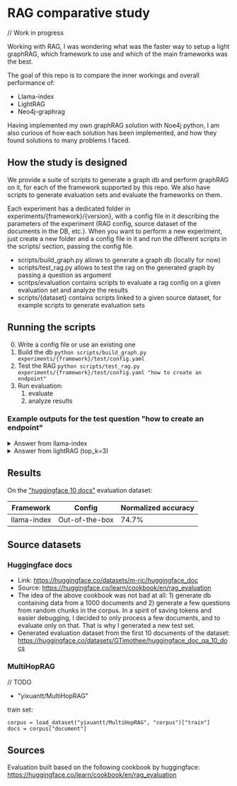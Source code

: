 # RAG comparative study

// Work in progress

Working with RAG, I was wondering what was the faster way to setup a light graphRAG, which framework to use and which of the main frameworks was the best. 

The goal of this repo is to compare the inner workings and overall performance of:
- Llama-index
- LightRAG
- Neo4j-graphrag

Having implemented my own graphRAG solution with Noe4j python, I am also curious of how each solution has been implemented, and how they found solutions to many problems I faced.

## How the study is designed

We provide a suite of scripts to generate a graph db and perform graphRAG on it, for each of the framework supported by this repo. We also have scripts to generate evaluation sets and evaluate the frameworks on them. 

Each experiment has a dedicated folder in experiments/{framework}/{version}, with a config file in it describing the parameters of the experiment (RAG config, source dataset of the documents in the DB, etc.). When you want to perform a new experiment, just create a new folder and a config file in it and run the different scripts in the scripts/ section, passing the config file.

- scripts/build_graph.py allows to generate a graph db (locally for now)
- scripts/test_rag.py allows to test the rag on the generated graph by passing a question as argument
- scritps/evaluation contains scripts to evaluate a rag config on a given evaluation set and analyze the results
- scripts/{dataset} contains scripts linked to a given source dataset, for example scripts to generate evaluation sets

## Running the scripts

0. Write a config file or use an existing one
1. Build the db ```python scripts/build_graph.py experiments/{framework}/test/config.yaml```
2. Test the RAG ```python scripts/test_rag.py experiments/{framework}/test/config.yaml "how to create an endpoint"```
3. Run evaluation:
   1. evaluate
   2. analyze results

### Example outputs for the test question "how to create an endpoint"

<details>
<summary>Answer from llama-index</summary>
To create an endpoint, follow these steps: 

1. Enter the required Hugging Face Repository ID and your desired endpoint name.
2. Select your Cloud Provider and region.
3. Define the Security Level for the Endpoint.
4. Create your Endpoint by clicking **Create Endpoint**. 
5. Wait for the Endpoint to build, initialize, and run, which can take between 1 to 5 minutes.
6. Test your Endpoint in the overview with the Inference widget.
</details>
<details>
<summary>Answer from lightRAG (top_k=3)</summary>
Creating an Endpoint on Hugging Face involves several steps, which are outlined below:

**Step 1: Enter the Hugging Face Repository ID and your desired endpoint name**

Go to the [Endpoint creation page](https://ui.endpoints.huggingface.co/new) and enter the Hugging Face Repository ID and your desired endpoint name.

**Step 2: Select your Cloud Provider and region**

Select your Cloud Provider (initially, only AWS is available) and region (either `us-east-1` or `eu-west-1`). You can also request to test Endpoints with other Cloud Providers or regions.

**Step 3: Define the Security Level for the Endpoint**

Define the Security Level for the Endpoint.

**Step 4: Create your Endpoint**

Click **Create Endpoint**. By default, your Endpoint is created with a medium CPU (2 x 4GB vCPUs with Intel Xeon Ice Lake). The cost estimate assumes the Endpoint will be up for an entire month and does not take autoscaling into account.

**Step 5: Wait for the Endpoint to build, initialize, and run**

Wait for the Endpoint to build, initialize, and run, which can take between 1 to 5 minutes.

**Step 6: Test your Endpoint**

Test your Endpoint in the overview with the Inference widget.

Here's an example of how to deploy the `distilbert-base-uncased-finetuned-sst-2-english` model for text classification:

<img src="https://raw.githubusercontent.com/huggingface/hf-endpoints-documentation/main/assets/1_repository.png" alt="select repository" />
<img src="https://raw.githubusercontent.com/huggingface/hf-endpoints-documentation/main/assets/1_region.png" alt="select region" />
<img src="https://raw.githubusercontent.com/huggingface/hf-endpoints-documentation/main/assets/1_security.png" alt="define security" />
<img src="https://raw.githubusercontent.com/huggingface/hf-endpoints-documentation/main/assets/1_create_cost.png" alt="create endpoint" />
<img src="https://raw.githubusercontent.com/huggingface/hf-endpoints-documentation/main/assets/overview.png" alt="overview" />
<img src="https://raw.githubusercontent.com/huggingface/hf-endpoints-documentation/main/assets/1_inference.png" alt="run inference" />

References:
[1. DC] Create an Endpoint
[2. KG] Hugging Face, organization
[3. KG] Endpoint creation page, category
</details>

## Results

On the ["huggingface 10 docs"](https://huggingface.co/datasets/GTimothee/huggingface_doc_qa_10_docs) evaluation dataset:

| Framework | Config | Normalized accuracy |
| --- | --- | --- |
| llama-index | Out-of-the-box | 74.7% |

## Source datasets

### Huggingface docs
- Link: https://huggingface.co/datasets/m-ric/huggingface_doc
- Source: https://huggingface.co/learn/cookbook/en/rag_evaluation
- The idea of the above cookbook was not bad at all: 1) generate db containing data from a 1000 documents and 2) generate a few questions from random chunks in the corpus. In a spirit of saving tokens and easier debugging, I decided to only process a few documents, and to evaluate only on that. That is why I generated a new test set. 
- Generated evaluation dataset from the first 10 documents of the dataset: https://huggingface.co/datasets/GTimothee/huggingface_doc_qa_10_docs

### MultiHopRAG
// TODO
- "yixuantt/MultiHopRAG"

train set: 
```
corpus = load_dataset("yixuantt/MultiHopRAG", "corpus")["train"]
docs = corpus["document"]
```

## Sources

Evaluation built based on the following cookbook by huggingface: https://huggingface.co/learn/cookbook/en/rag_evaluation

